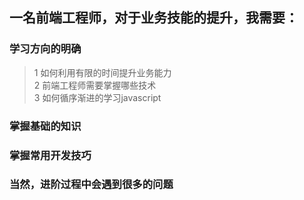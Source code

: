 一名前端工程师，对于业务技能的提升，我需要：
------

### 学习方向的明确
>1 如何利用有限的时间提升业务能力<br />
2 前端工程师需要掌握哪些技术<br />
3 如何循序渐进的学习javascript<br />

### 掌握基础的知识<br />

### 掌握常用开发技巧<br />

### 当然，进阶过程中会遇到很多的问题


